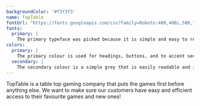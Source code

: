 ```yaml
---
backgroundColor: '#f3f3f3'
name: TopTable
fontUrl: "https://fonts.googleapis.com/css?family=Roboto:400,400i,500,700"
fonts:
  primary: |
    The primary typeface was picked because it is simple and easy to read. It compliments the goal of the website to have the artwork and products as the focus.
colors:
  primary: |
    The primary colour is used for headings, buttons, and to accent sections and cards. It is a basic green that creates an extra fantasy feel.
  secondary: |
    The secondary colour is a simple grey that is easily readable and is used primarily for body copy.
---
```


TopTable is a table top gaming company that puts the games first before anything else. We want to make sure our customers have easy and efficient access to their favourite games and new ones!
